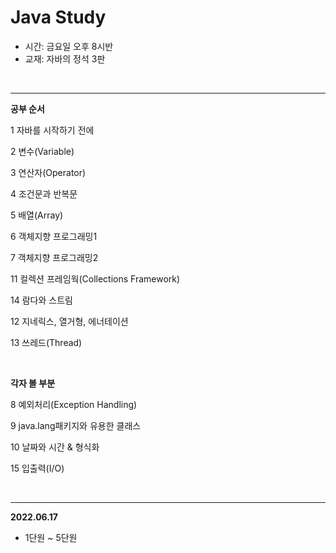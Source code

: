 # Java Study

- 시간: 금요일 오후 8시반
- 교재: 자바의 정석 3판

<br/>

--------------



**공부 순서**

1 자바를 시작하기 전에

2 변수(Variable)

3 연산자(Operator)

4 조건문과 반복문

5 배열(Array)

6 객체지향 프로그래밍1

7 객체지향 프로그래밍2

11 컬렉션 프레임웍(Collections Framework)

14 람다와 스트림

12 지네릭스, 열거형, 에너테이션

13 쓰레드(Thread)

<br/>

**각자 볼 부분**

8 예외처리(Exception Handling)

9 java.lang패키지와 유용한 클래스

10 날짜와 시간 & 형식화

15 입출력(I/O)

<br/>

--------------------

**2022.06.17**

- 1단원 ~ 5단원 

